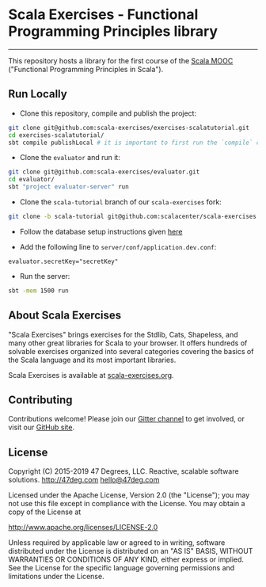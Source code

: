 # Scala Exercises - Functional Programming Principles library
------------------------

This repository hosts a library for the first course of the [Scala MOOC](https://www.coursera.org/specializations/scala) ("Functional Programming Principles in Scala").

## Run Locally

- Clone this repository, compile and publish the project:

~~~ sh
git clone git@github.com:scala-exercises/exercises-scalatutorial.git
cd exercises-scalatutorial/
sbt compile publishLocal # it is important to first run the `compile` command alone
~~~

- Clone the `evaluator` and run it:

~~~ sh
git clone git@github.com:scala-exercises/evaluator.git
cd evaluator/
sbt "project evaluator-server" run
~~~

- Clone the `scala-tutorial` branch of our `scala-exercises` fork:

~~~ sh
git clone -b scala-tutorial git@github.com:scalacenter/scala-exercises.git
~~~

- Follow the database setup instructions given
  [here](https://github.com/scala-exercises/scala-exercises#configure-the-database)

- Add the following line to `server/conf/application.dev.conf`:

~~~
evaluator.secretKey="secretKey"
~~~

- Run the server:

~~~ sh
sbt -mem 1500 run
~~~

## About Scala Exercises

"Scala Exercises" brings exercises for the Stdlib, Cats, Shapeless, and many other great libraries for Scala to your browser. It offers hundreds of solvable exercises organized into several categories covering the basics of the Scala language and its most important libraries.

Scala Exercises is available at [scala-exercises.org](https://scala-exercises.org).

## Contributing

Contributions welcome! Please join our [Gitter channel](https://gitter.im/scala-exercises/scala-exercises)
to get involved, or visit our [GitHub site](https://github.com/scala-exercises).

## License

Copyright (C) 2015-2019 47 Degrees, LLC.
Reactive, scalable software solutions.
http://47deg.com
hello@47deg.com

Licensed under the Apache License, Version 2.0 (the "License");
you may not use this file except in compliance with the License.
You may obtain a copy of the License at

http://www.apache.org/licenses/LICENSE-2.0

Unless required by applicable law or agreed to in writing, software
distributed under the License is distributed on an "AS IS" BASIS,
WITHOUT WARRANTIES OR CONDITIONS OF ANY KIND, either express or implied.
See the License for the specific language governing permissions and
limitations under the License.
